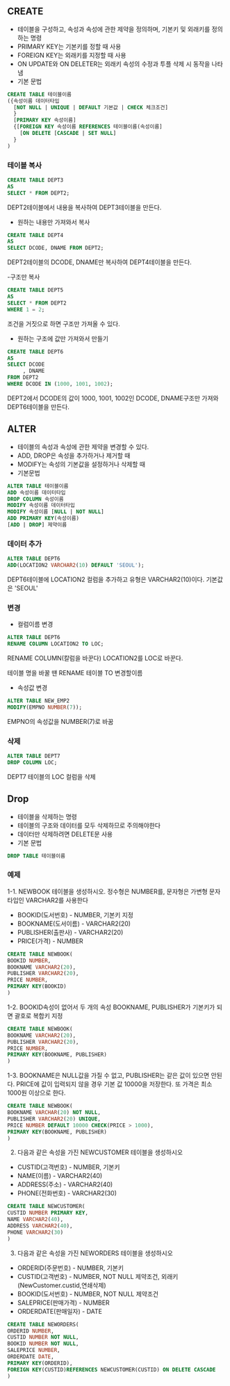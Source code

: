 ## CREATE
- 테이블을 구성하고, 속성과 속성에 관한 제약을 정의하며, 기본키 및 외래키를 정의하는 명령
- PRIMARY KEY는 기본키를 정할 때 사용
- FOREIGN KEY는 외래키를 지정할 때 사용
- ON UPDATE와 ON DELETER는 외래키 속성의 수정과 투플 삭제 시 동작을 나타냄
- 기본 문법
```sql
CREATE TABLE 테이블이름
({속성이름 데이터타입
  [NOT NULL | UNIQUE | DEFAULT 기본값 | CHECK 체크조건]
  }
  [PRIMARY KEY 속성이름]
  {[FOREIGN KEY 속성이름 REFERENCES 테이블이름(속성이름]
    [ON DELETE [CASCADE | SET NULL]
  }
)
```
### 테이블 복사
```sql
CREATE TABLE DEPT3
AS
SELECT * FROM DEPT2;
```
DEPT2테이블에서 내용을 복사하여 DEPT3테이블을 만든다.

- 원하는 내용만 가져와서 복사
```sql
CREATE TABLE DEPT4
AS
SELECT DCODE, DNAME FROM DEPT2;
```
DEPT2테이블의 DCODE, DNAME만 복사하여 DEPT4테이블을 만든다.

-구조만 복사
```sql
CREATE TABLE DEPT5
AS
SELECT * FROM DEPT2
WHERE 1 = 2;
```
조건을 거짓으로 하면 구조만 가져올 수 있다.

- 원하는 구조에 값만 가져와서 만들기
```sql
CREATE TABLE DEPT6
AS
SELECT DCODE
     , DNAME
FROM DEPT2
WHERE DCODE IN (1000, 1001, 1002);
```
DEPT2에서 DCODE의 값이 1000, 1001, 1002인 DCODE, DNAME구조만 가져와 DEPT6테이블을 만든다.

## ALTER
- 테이블의 속성과 속성에 관한 제약을 변경할 수 있다.
- ADD, DROP은 속성을 추가하거나 제거할 때
- MODIFY는 속성의 기본값을 설정하거나 삭제할 때
- 기본문법
```sql
ALTER TABLE 테이블이름
ADD 속성이름 데이터타입
DROP COLUMN 속성이름
MODIFY 속성이름 데이터타입
MODIFY 속성이름 [NULL | NOT NULL]
ADD PRIMARY KEY(속성이름)
[ADD | DROP] 제약이름
```
### 데이터 추가
```sql
ALTER TABLE DEPT6
ADD(LOCATION2 VARCHAR2(10) DEFAULT 'SEOUL');
```
DEPT6테이블에 LOCATION2 컬럼을 추가하고 유형은 VARCHAR2(10)이다. 기본값은 'SEOUL'

### 변경
- 컬럼이름 변경
```sql
ALTER TABLE DEPT6
RENAME COLUMN LOCATION2 TO LOC;
```
RENAME COLUMN(칼럼을 바꾼다) LOCATION2를 LOC로 바꾼다.

테이블 명을 바꿀 땐 RENAME 테이블 TO 변경할이름

- 속성값 변경
```sql
ALTER TABLE NEW_EMP2
MODIFY(EMPNO NUMBER(7));
```
EMPNO의 속성값을 NUMBER(7)로 바꿈

### 삭제
```sql
ALTER TABLE DEPT7
DROP COLUMN LOC;
```
DEPT7 테이블의 LOC 컬럼을 삭제



## Drop
- 테이블을 삭제하는 명령
- 테이블의 구조와 데이터를 모두 삭제하므로 주의해야한다
- 데이터만 삭제하려면 DELETE문 사용
- 기본 문법
```sql
DROP TABLE 테이블이름
```

### 예제
1-1. NEWBOOK 테이블을 생성하시오. 정수형은 NUMBER를, 문자형은 가변형 문자 타입인 VARCHAR2를 사용한다
- BOOKID(도서번호) - NUMBER, 기본키 지정
- BOOKNAME(도서이름) - VARCHAR2(20)
- PUBLISHER(출판사) - VARCHAR2(20)
- PRICE(가격) - NUMBER
```sql
CREATE TABLE NEWBOOK(
BOOKID NUMBER,
BOOKNAME VARCHAR2(20),
PUBLISHER VARCHAR2(20),
PRICE NUMBER,
PRIMARY KEY(BOOKID)
)
```
1-2. BOOKID속성이 없어서 두 개의 속성 BOOKNAME, PUBLISHER가 기본키가 되면 괄호로 복합키 지정
```sql
CREATE TABLE NEWBOOK(
BOOKNAME VARCHAR2(20),
PUBLISHER VARCHAR2(20),
PRICE NUMBER,
PRIMARY KEY(BOOKNAME, PUBLISHER)
)
```
1-3. BOOKNAME은 NULL값을 가질 수 없고, PUBLISHER는 같은 값이 있으면 안된다. PRICE에 값이 입력되지 않을 경우 기본 값 10000을 저장한다. 또 가격은 최소 1000원 이상으로 한다.
```sql
CREATE TABLE NEWBOOK(
BOOKNAME VARCHAR(20) NOT NULL,
PUBLISHER VARCHAR2(20) UNIQUE,
PRICE NUMBER DEFAULT 10000 CHECK(PRICE > 1000),
PRIMARY KEY(BOOKNAME, PUBLISHER)
)
```
2. 다음과 같은 속성을 가진 NEWCUSTOMER 테이블을 생성하시오
- CUSTID(고객번호) - NUMBER, 기본키
- NAME(이름) - VARCHAR2(40)
- ADDRESS(주소) - VARCHAR2(40)
- PHONE(전화번호) - VARCHAR2(30)
```sql
CREATE TABLE NEWCUSTOMER(
CUSTID NUMBER PRIMARY KEY,
NAME VARCHAR2(40),
ADDRESS VARCHAR2(40),
PHONE VARCHAR2(30)
)
```
3. 다음과 같은 속성을 가진 NEWORDERS 테이블을 생성하시오
- ORDERID(주문번호) - NUMBER, 기본키
- CUSTID(고객번호) - NUMBER, NOT NULL 제약조건, 외래키(NewCustomer.custid,연쇄삭제)
- BOOKID(도서번호) - NUMBER, NOT NULL 제약조건
- SALEPRICE(판매가격) - NUMBER
- ORDERDATE(판매일자) - DATE
```sql
CREATE TABLE NEWORDERS(
ORDERID NUMBER,
CUSTID NUMBER NOT NULL,
BOOKID NUMBER NOT NULL,
SALEPRICE NUMBER,
ORDERDATE DATE,
PRIMARY KEY(ORDERID),
FOREIGN KEY(CUSTID)REFERENCES NEWCUSTOMER(CUSTID) ON DELETE CASCADE
)
```
